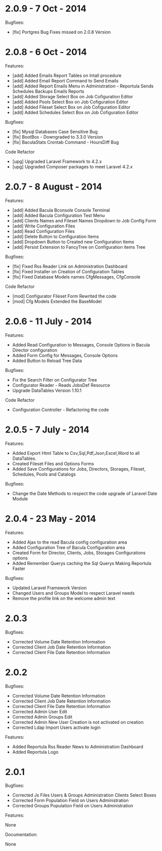 2.0.9 - 7 Oct - 2014
===============================================

Bugfixes:

- [fix] Portgres Bug Fixes missed on 2.0.8 Version


2.0.8 - 6 Oct - 2014
===============================================

Features:

- [add] Added Emails Report Tables on Intall procedure
- [add] Added Email Report Command to Send Emails
- [add] Added Report Emails Menu in Administration
             - Reportula Sends Schedules Backups Emails Reports
- [add] Added Storage Select Box on Job Cofiguration Editor
- [add] Added Pools Select Box on Job Cofiguration Editor
- [add] Added Fileset Select Box on Job Cofiguration Editor
- [add] Added Schedules Select Box on Job Cofiguration Editor

Bugfixes:

- [fix] Mysql Databases Case Sensitive Bug
- [fix] BootBox - Downgraded to 3.3.0 Version
- [fix] BaculaStats Crontab Command - HoursDiff Bug


Code Refactor

- [upg] Upgraded Laravel Framework to 4.2.x
- [upg] Upgraded Composer packages to meet Laravel 4.2.x

2.0.7 - 8 August - 2014
===============================================

Features:

- [add] Added Bacula Bconsole Console Terminal
- [add] Added Bacula Configuration Test Menu
- [add] Clients Names and Fileset Names Dropdown to Job Config Form
- [add] Write Configuration Files
- [add] Read Configuration Files
- [add] Delete Button to Configuration Items
- [add] Dropdown Button to Created new Configuration Items
- [add] Persist Extension to FancyTree on Configuration items Tree

Bugfixes:

- [fix] Fixed Rss Reader Link on Administration Dashboard
- [fix] Fixed Installer on Creation of Configuration Tables
- [fix] Fixed Database Models names CfgMessages, CfgConsole

Code Refactor

- [mod] Configurator Fileset Form Rewrited the code
- [mod] Cfg Models Extended the BaseModel


2.0.6 - 11 July - 2014
===============================================

Features:

* Added Read Configuration to Messages, Console Options in Bacula Director configuration
* Added Form Config for Messages, Console Options
* Added Button to Reload Tree Data

Bugfixes:

* Fix the Search Filter on Configurator Tree
* Configurator Reader - Reads JobsDef Resource
* Upgrade DataTables Version 1.10.1

Code Refactor

* Configuration Controller - Refactoring the code



2.0.5 - 7 July - 2014
===============================================

Features:

* Added Export Html Table to Csv,Sql,Pdf,Json,Excel,Word to all DataTables.
* Created Fileset Files and Options Forms
* Added Save Configurations for Jobs, Directors, Storages, Fileset, Schedules, Pools and Catalogs

Bugfixes:

* Change the Date Methods to respect the code upgrade of Laravel Date Module


2.0.4 - 23 May - 2014
===============================================

Features:

* Added Ajax to the read Bacula config configuration area
* Added Configuration Tree of Bacula Configuration area
* Created Form for Director, Clients, Jobs, Storages Configurations options
* Added Remember Querys caching the Sql Querys Making Reportula Faster

Bugfixes:

* Updated Laravel Framework Version
* Changed Users and Groups Model to respect Laravel needs
* Remove the profile link on the welcome admin text


2.0.3
===============================================

Bugfixes:

* Corrected Volume Date Retention Information
* Corrected Client Job Date Retention Information
* Corrected Client File Date Retention Information

2.0.2
===============================================

Bugfixes:

* Corrected Volume Date Retention Information
* Corrected Client Job Date Retention Information
* Corrected Client File Date Retention Information
* Corrected Admin User Edit
* Corrected Admin Groups Edit
* Corrected Admin New User Creation is not activated on creation
* Corrected Ldap Import Users activate login

Features:

* Added Reportula Rss Reader News to Administration Dashboard
* Added Reportula Logo


2.0.1
===============================================

Bugfixes:

* Corrected Js Files Users & Groups Administration Clients Select Boxes
* Corrected Form Population Field on Users Administration
* Corrected Groups Population Field on Users Administration

Features:

None

Documentation:

None
